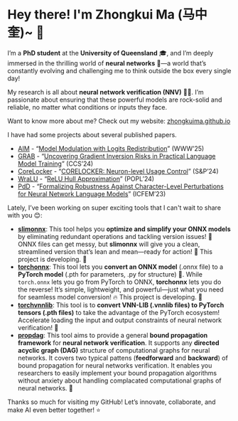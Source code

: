 # Hey there! I'm Zhongkui Ma (马中奎)~ 👋



I’m a **PhD student** at the **University of Queensland** 🎓, and I’m deeply immersed in the thrilling world of **neural networks** 🤖—a world that’s constantly evolving and challenging me to think outside the box every single day!



My research is all about **neural network verification (NNV)** 🧠💪. I’m passionate about ensuring that these powerful models are rock-solid and reliable, no matter what conditions or inputs they face.



Want to know more about me? Check out my website: [zhongkuima.github.io](https://zhongkuima.github.io/)



I have had some projects about several published papers.

- [AIM](https://github.com/UQ-Trust-Lab/AIM) - “[Model Modulation with Logits Redistribution](https://openreview.net/forum?id=lOSomJvrc5#discussion)” (WWW’25)
- [GRAB](https://github.com/UQ-Trust-Lab/GRAB) - “[Uncovering Gradient Inversion Risks in Practical Language Model Training](https://dl.acm.org/doi/abs/10.1145/3658644.3690292)” (CCS’24)
- [CoreLocker](https://github.com/CoreLocker/CoreLocker) - “[CORELOCKER: Neuron-level Usage Control](https://www.computer.org/csdl/proceedings-article/sp/2024/313000a222/1WPcYMh3F1C)” (S&P’24)
- [WraLU](https://github.com/UQ-Trust-Lab/WraLU) - “[ReLU Hull Approximation](https://dl.acm.org/doi/10.1145/3632917)” (POPL’24)
- [PdD](https://github.com/UQ-Trust-Lab/PdD) - “[Formalizing Robustness Against Character-Level Perturbations for Neural Network Language Models](https://link.springer.com/chapter/10.1007/978-981-99-7584-6_7)” (ICFEM’23)



Lately, I’ve been working on super exciting tools that I can't wait to share with you 😊:

- **[slimonnx](https://github.com/ZhongkuiMa/slimonnx)**: This tool helps you **optimize and simplify your ONNX models** by eliminating redundant operations and tackling version issues! 🚀 ONNX files can get messy, but **slimonnx** will give you a clean, streamlined version that’s lean and mean—ready for action! 💪 This project is developing. 🫵
- **[torchonnx](https://github.com/ZhongkuiMa/torchonnx)**: This tool lets you **convert an ONNX model** (.onnx file) to a **PyTorch model** (.pth for parameters, .py for structure) 🔄. While `torch.onnx` lets you go from PyTorch to ONNX, **torchonnx** lets you do the reverse! It’s simple, lightweight, and powerful—just what you need for seamless model conversion! 🔥 This project is developing. 🫵
- **[torchvnnlib](https://github.com/ZhongkuiMa/torchvnnlib)**: This tool is to **convert VNN-LIB (.vnnlib files) to PyTorch tensors (.pth files)** to take the advantage of the PyTorch ecosystem! Accelerate loading the input and output constraints of neural network verification! 🚀
- **[propdag](https://github.com/ZhongkuiMa/propdag)**: This tool aims to provide a general **bound propagation framework** for **neural network verification**. It supports any **directed acyclic graph (DAG)** structure of computational graphs for neural networks. It covers two typical pattens (**feedforward** and **backward**) of bound propagation for neural networks verification. It enables you researchers to easily implement your bound propagation algorithms without anxiety about handling complacated computational graphs of neural networks. 🚀



Thanks so much for visiting my GitHub! Let’s innovate, collaborate, and make AI even better together! ⭐